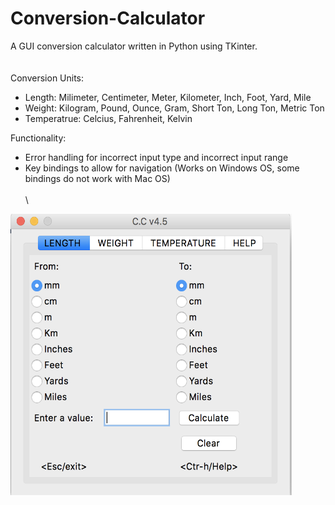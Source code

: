 # Conversion-Calculator


A GUI conversion calculator written in Python using TKinter.
\
\
\
Conversion Units:
* Length: Milimeter, Centimeter, Meter, Kilometer, Inch, Foot, Yard, Mile
* Weight: Kilogram, Pound, Ounce, Gram, Short Ton, Long Ton, Metric Ton
* Temperatrue: Celcius, Fahrenheit, Kelvin

Functionality:
* Error handling for incorrect input type and incorrect input range
* Key bindings to allow for navigation (Works on Windows OS, some bindings do not work with Mac OS)
\
\
\
<img src="https://github.com/dkoenigs/Conversion-Calculator/blob/master/ConversionCalculator.png" width="450" height="450" title="Conversion Calculator Screenshot">
